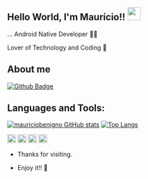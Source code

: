 ## Hello World, I'm Maurício!! <img src=https://github.com/TheDudeThatCode/TheDudeThatCode/blob/master/Assets/Earth.gif width="30">
 
… Android Native Developer 👩‍💻
 
Lover of Technology and Coding 💓
 
## About me 
[![Github Badge](https://img.shields.io/badge/-Github-000?style=flat-square&logo=Github&logoColor=white&link=https://github.com/mauriciobenigno)](https://github.com/mauriciobenigno)

## Languages and Tools:
[![mauriciobenigno GitHub stats](https://github-readme-stats.vercel.app/api?username=mauriciobenigno)](https://github.com/mauriciobenigno/github-readme-stats)
[![Top Langs](https://github-readme-stats.vercel.app/api/top-langs/?username=mauriciobenigno&layout=compact)](https://github.com/mauriciobenigno/github-readme-stats)

<code><img height="20" src="https://img.shields.io/badge/Kotlin-cd6ae8?style=for-the-badge&logo=kotlin&logoColor=white"></code>
<code><img height="20" src="https://img.shields.io/badge/Java-ED8B00?style=for-the-badge&logo=java&logoColor=white"></code>
<code><img height="20" src="https://img.shields.io/badge/MySQL-00000F?style=for-the-badge&logo=mysql&logoColor=white"></code>
<code><img height="20" src="https://img.shields.io/badge/Git-F05032?style=for-the-badge&logo=git&logoColor=white"></code>

- Thanks for visiting. 
 
- Enjoy it!! 🤖

